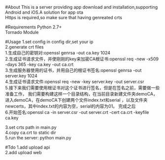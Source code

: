 #About
This is a server providing app download and installation,supporting Android and iOS.A solution for app ota<br/>
Https is required,so make sure that having genreated crts

#Requirements
Python 2.7+<br/>
Tornado Module

#Usage
1.set config in config dir,set your ip<br/>
2.generate crt files<br/>
    1.生成自己的密钥对:openssl genrsa -out ca.key 1024 <br/>
    2.生成证书请求文件，并使刚刚的key来加密CA根证书:openssl req -new -x509 -days 365 -key ca.key -out ca.crt<br/>
    3.生成服务器使用的证书，并用自己的根证书签名:openssl genrsa -out server.key 1024  <br/>
    4.生成证书请求文件:openssl req -new -key server.key -out server.csr <br/>
    5.接下来我们需要使用根证书对这个证书进行签名，但是在签名之前，需要做一些准备工作， 我们需要构建这样一个目录结构，在当前目录新建文件夹demoCA，
进入demoCA，在demoCA下创建两个文件index.txt和serial ，以及文件夹newcerts，其中index.txt的内容为空，serial的内容为01。
完成之后<br/>
    6.开始签名:openssl ca -in server.csr -out server.crt -cert ca.crt -keyfile ca.key <br/> 
    
3.set crts path in main.py<br/>
4.copy ca.crt to static dir<br/>
5.run the server: python main.py<br/>

#Tdo
1.add upload api<br/>
2.add upload web


    
